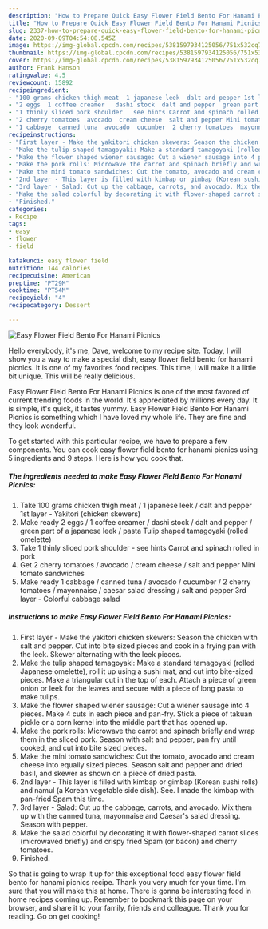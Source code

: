```yaml
---
description: "How to Prepare Quick Easy Flower Field Bento For Hanami Picnics"
title: "How to Prepare Quick Easy Flower Field Bento For Hanami Picnics"
slug: 2337-how-to-prepare-quick-easy-flower-field-bento-for-hanami-picnics
date: 2020-09-09T04:54:08.545Z
image: https://img-global.cpcdn.com/recipes/5381597934125056/751x532cq70/easy-flower-field-bento-for-hanami-picnics-recipe-main-photo.jpg
thumbnail: https://img-global.cpcdn.com/recipes/5381597934125056/751x532cq70/easy-flower-field-bento-for-hanami-picnics-recipe-main-photo.jpg
cover: https://img-global.cpcdn.com/recipes/5381597934125056/751x532cq70/easy-flower-field-bento-for-hanami-picnics-recipe-main-photo.jpg
author: Frank Hanson
ratingvalue: 4.5
reviewcount: 15892
recipeingredient:
- "100 grams chicken thigh meat  1 japanese leek  dalt and pepper 1st layer  Yakitori chicken skewers"
- "2 eggs  1 coffee creamer   dashi stock  dalt and pepper  green part of a japanese leek  pasta Tulip shaped tamagoyaki rolled omelette"
- "1 thinly sliced pork shoulder   see hints Carrot and spinach rolled in pork"
- "2 cherry tomatoes  avocado  cream cheese  salt and pepper Mini tomato sandwiches"
- "1 cabbage  canned tuna  avocado  cucumber  2 cherry tomatoes  mayonnaise  caesar salad dressing  salt and pepper 3rd layer  Colorful cabbage salad"
recipeinstructions:
- "First layer - Make the yakitori chicken skewers: Season the chicken with salt and pepper. Cut into bite sized pieces and cook in a frying pan with the leek. Skewer alternating with the leek pieces."
- "Make the tulip shaped tamagoyaki: Make a standard tamagoyaki (rolled Japanese omelette), roll it up using a sushi mat, and cut into bite-sized pieces. Make a triangular cut in the top of each. Attach a piece of green onion or leek for the leaves and secure with a piece of long pasta to make tulips."
- "Make the flower shaped wiener sausage: Cut a wiener sausage into 4 pieces. Make 4 cuts in each piece and pan-fry. Stick a piece of takuan pickle or a corn kernel into the middle part that has opened up."
- "Make the pork rolls: Microwave the carrot and spinach briefly and wrap them in the sliced pork. Season with salt and pepper, pan fry until cooked, and cut into bite sized pieces."
- "Make the mini tomato sandwiches: Cut the tomato, avocado and cream cheese into equally sized pieces. Season salt and pepper and dried basil, and skewer as shown on a piece of dried pasta."
- "2nd layer - This layer is filled with kimbap or gimbap (Korean sushi rolls) and namul (a Korean vegetable side dish). See. I made the kimbap with pan-fried Spam this time."
- "3rd layer - Salad: Cut up the cabbage, carrots, and avocado. Mix them up with the canned tuna, mayonnaise and Caesar&#39;s salad dressing. Season with pepper."
- "Make the salad colorful by decorating it with flower-shaped carrot slices (microwaved briefly) and crispy fried Spam (or bacon) and cherry tomatoes."
- "Finished."
categories:
- Recipe
tags:
- easy
- flower
- field

katakunci: easy flower field 
nutrition: 144 calories
recipecuisine: American
preptime: "PT29M"
cooktime: "PT54M"
recipeyield: "4"
recipecategory: Dessert

---
```



![Easy Flower Field Bento For Hanami Picnics](https://img-global.cpcdn.com/recipes/5381597934125056/751x532cq70/easy-flower-field-bento-for-hanami-picnics-recipe-main-photo.jpg)

Hello everybody, it's me, Dave, welcome to my recipe site. Today, I will show you a way to make a special dish, easy flower field bento for hanami picnics. It is one of my favorites food recipes. This time, I will make it a little bit unique. This will be really delicious.



Easy Flower Field Bento For Hanami Picnics is one of the most favored of current trending foods in the world. It's appreciated by millions every day. It is simple, it's quick, it tastes yummy. Easy Flower Field Bento For Hanami Picnics is something which I have loved my whole life. They are fine and they look wonderful.


To get started with this particular recipe, we have to prepare a few components. You can cook easy flower field bento for hanami picnics using 5 ingredients and 9 steps. Here is how you cook that.

<!--inarticleads1-->

##### The ingredients needed to make Easy Flower Field Bento For Hanami Picnics:

1. Take 100 grams chicken thigh meat / 1 japanese leek / dalt and pepper 1st layer - Yakitori (chicken skewers)
1. Make ready 2 eggs / 1 coffee creamer  / dashi stock / dalt and pepper / green part of a japanese leek / pasta Tulip shaped tamagoyaki (rolled omelette)
1. Take 1 thinly sliced pork shoulder  - see hints Carrot and spinach rolled in pork
1. Get 2 cherry tomatoes / avocado / cream cheese / salt and pepper Mini tomato sandwiches
1. Make ready 1 cabbage / canned tuna / avocado / cucumber / 2 cherry tomatoes / mayonnaise / caesar salad dressing / salt and pepper 3rd layer - Colorful cabbage salad




<!--inarticleads2-->

##### Instructions to make Easy Flower Field Bento For Hanami Picnics:

1. First layer - Make the yakitori chicken skewers: Season the chicken with salt and pepper. Cut into bite sized pieces and cook in a frying pan with the leek. Skewer alternating with the leek pieces.
1. Make the tulip shaped tamagoyaki: Make a standard tamagoyaki (rolled Japanese omelette), roll it up using a sushi mat, and cut into bite-sized pieces. Make a triangular cut in the top of each. Attach a piece of green onion or leek for the leaves and secure with a piece of long pasta to make tulips.
1. Make the flower shaped wiener sausage: Cut a wiener sausage into 4 pieces. Make 4 cuts in each piece and pan-fry. Stick a piece of takuan pickle or a corn kernel into the middle part that has opened up.
1. Make the pork rolls: Microwave the carrot and spinach briefly and wrap them in the sliced pork. Season with salt and pepper, pan fry until cooked, and cut into bite sized pieces.
1. Make the mini tomato sandwiches: Cut the tomato, avocado and cream cheese into equally sized pieces. Season salt and pepper and dried basil, and skewer as shown on a piece of dried pasta.
1. 2nd layer - This layer is filled with kimbap or gimbap (Korean sushi rolls) and namul (a Korean vegetable side dish). See. I made the kimbap with pan-fried Spam this time.
1. 3rd layer - Salad: Cut up the cabbage, carrots, and avocado. Mix them up with the canned tuna, mayonnaise and Caesar&#39;s salad dressing. Season with pepper.
1. Make the salad colorful by decorating it with flower-shaped carrot slices (microwaved briefly) and crispy fried Spam (or bacon) and cherry tomatoes.
1. Finished.




So that is going to wrap it up for this exceptional food easy flower field bento for hanami picnics recipe. Thank you very much for your time. I'm sure that you will make this at home. There is gonna be interesting food in home recipes coming up. Remember to bookmark this page on your browser, and share it to your family, friends and colleague. Thank you for reading. Go on get cooking!
